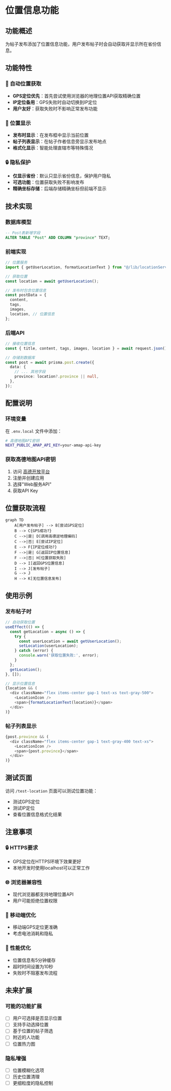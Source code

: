 # 位置信息功能

## 功能概述

为帖子发布添加了位置信息功能，用户发布帖子时会自动获取并显示所在省份信息。

## 功能特性

### 🎯 自动位置获取
- **GPS定位优先**：首先尝试使用浏览器的地理位置API获取精确位置
- **IP定位备用**：GPS失败时自动切换到IP定位
- **用户友好**：获取失败时不影响正常发布功能

### 📍 位置显示
- **发布时显示**：在发布框中显示当前位置
- **帖子列表显示**：在帖子作者信息旁显示发布地点
- **格式化显示**：智能处理直辖市等特殊情况

### 🔒 隐私保护
- **仅显示省份**：默认只显示省份信息，保护用户隐私
- **可选功能**：位置获取失败不影响发布
- **精确坐标存储**：后端存储精确坐标但前端不显示

## 技术实现

### 数据库模型
```sql
-- Post表新增字段
ALTER TABLE "Post" ADD COLUMN "province" TEXT;
```

### 前端实现
```typescript
// 位置服务
import { getUserLocation, formatLocationText } from "@/lib/locationService";

// 获取位置
const location = await getUserLocation();

// 发布时包含位置信息
const postData = {
  content,
  tags,
  images,
  location, // 位置信息
};
```

### 后端API
```typescript
// 接收位置信息
const { title, content, tags, images, location } = await request.json();

// 存储到数据库
const post = await prisma.post.create({
  data: {
    // ... 其他字段
    province: location?.province || null,
  },
});
```

## 配置说明

### 环境变量
在 `.env.local` 文件中添加：
```bash
# 高德地图API密钥
NEXT_PUBLIC_AMAP_API_KEY=your-amap-api-key
```

### 获取高德地图API密钥
1. 访问 [高德开放平台](https://lbs.amap.com/)
2. 注册并创建应用
3. 选择"Web服务API"
4. 获取API Key

## 位置获取流程

```mermaid
graph TD
    A[用户发布帖子] --> B[尝试GPS定位]
    B --> C{GPS成功?}
    C -->|是| D[调用高德逆地理编码]
    C -->|否| E[尝试IP定位]
    E --> F{IP定位成功?}
    F -->|是| G[返回IP位置信息]
    F -->|否| H[位置获取失败]
    D --> I[返回GPS位置信息]
    I --> J[发布帖子]
    G --> J
    H --> K[无位置信息发布]
```

## 使用示例

### 发布帖子时
```typescript
// 自动获取位置
useEffect(() => {
  const getLocation = async () => {
    try {
      const userLocation = await getUserLocation();
      setLocation(userLocation);
    } catch (error) {
      console.warn('获取位置失败:', error);
    }
  };
  getLocation();
}, []);

// 显示位置信息
{location && (
  <div className="flex items-center gap-1 text-xs text-gray-500">
    <LocationIcon />
    <span>{formatLocationText(location)}</span>
  </div>
)}
```

### 帖子列表显示
```typescript
{post.province && (
  <div className="flex items-center gap-1 text-gray-400 text-xs">
    <LocationIcon />
    <span>{post.province}</span>
  </div>
)}
```

## 测试页面

访问 `/test-location` 页面可以测试位置功能：
- 测试GPS定位
- 测试IP定位
- 查看位置信息格式化结果

## 注意事项

### 🔒 HTTPS要求
- GPS定位在HTTPS环境下效果更好
- 本地开发时使用localhost可以正常工作

### 🌐 浏览器兼容性
- 现代浏览器都支持地理位置API
- 用户可能拒绝位置权限

### 📱 移动端优化
- 移动端GPS定位更准确
- 考虑电池消耗和隐私

### 🚀 性能优化
- 位置信息有5分钟缓存
- 超时时间设置为10秒
- 失败时不阻塞发布流程

## 未来扩展

### 可能的功能扩展
- [ ] 用户可选择是否显示位置
- [ ] 支持手动选择位置
- [ ] 基于位置的帖子筛选
- [ ] 附近的人功能
- [ ] 位置热力图

### 隐私增强
- [ ] 位置模糊化选项
- [ ] 历史位置清理
- [ ] 更细粒度的隐私控制
